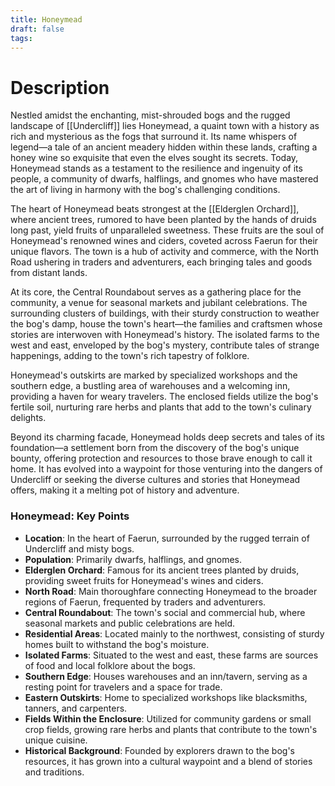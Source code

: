 ```yaml
---
title: Honeymead
draft: false
tags:
---
```

# Description

Nestled amidst the enchanting, mist-shrouded bogs and the rugged landscape of [[Undercliff]] lies Honeymead, a quaint town with a history as rich and mysterious as the fogs that surround it. Its name whispers of legend—a tale of an ancient meadery hidden within these lands, crafting a honey wine so exquisite that even the elves sought its secrets. Today, Honeymead stands as a testament to the resilience and ingenuity of its people, a community of dwarfs, halflings, and gnomes who have mastered the art of living in harmony with the bog's challenging conditions.

The heart of Honeymead beats strongest at the [[Elderglen Orchard]], where ancient trees, rumored to have been planted by the hands of druids long past, yield fruits of unparalleled sweetness. These fruits are the soul of Honeymead's renowned wines and ciders, coveted across Faerun for their unique flavors. The town is a hub of activity and commerce, with the North Road ushering in traders and adventurers, each bringing tales and goods from distant lands.

At its core, the Central Roundabout serves as a gathering place for the community, a venue for seasonal markets and jubilant celebrations. The surrounding clusters of buildings, with their sturdy construction to weather the bog's damp, house the town's heart—the families and craftsmen whose stories are interwoven with Honeymead's history. The isolated farms to the west and east, enveloped by the bog's mystery, contribute tales of strange happenings, adding to the town's rich tapestry of folklore.

Honeymead's outskirts are marked by specialized workshops and the southern edge, a bustling area of warehouses and a welcoming inn, providing a haven for weary travelers. The enclosed fields utilize the bog's fertile soil, nurturing rare herbs and plants that add to the town's culinary delights.

Beyond its charming facade, Honeymead holds deep secrets and tales of its foundation—a settlement born from the discovery of the bog's unique bounty, offering protection and resources to those brave enough to call it home. It has evolved into a waypoint for those venturing into the dangers of Undercliff or seeking the diverse cultures and stories that Honeymead offers, making it a melting pot of history and adventure.



### Honeymead: Key Points

- **Location**: In the heart of Faerun, surrounded by the rugged terrain of Undercliff and misty bogs.
- **Population**: Primarily dwarfs, halflings, and gnomes.
- **Elderglen Orchard**: Famous for its ancient trees planted by druids, providing sweet fruits for Honeymead's wines and ciders.
- **North Road**: Main thoroughfare connecting Honeymead to the broader regions of Faerun, frequented by traders and adventurers.
- **Central Roundabout**: The town's social and commercial hub, where seasonal markets and public celebrations are held.
- **Residential Areas**: Located mainly to the northwest, consisting of sturdy homes built to withstand the bog's moisture.
- **Isolated Farms**: Situated to the west and east, these farms are sources of food and local folklore about the bogs.
- **Southern Edge**: Houses warehouses and an inn/tavern, serving as a resting point for travelers and a space for trade.
- **Eastern Outskirts**: Home to specialized workshops like blacksmiths, tanners, and carpenters.
- **Fields Within the Enclosure**: Utilized for community gardens or small crop fields, growing rare herbs and plants that contribute to the town's unique cuisine.
- **Historical Background**: Founded by explorers drawn to the bog's resources, it has grown into a cultural waypoint and a blend of stories and traditions.
